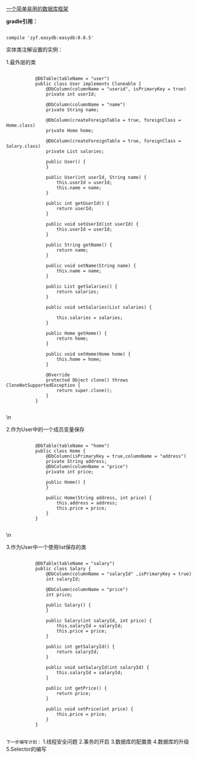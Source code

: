
[一个简单易用的数据库框架](https://github.com/zhangyifansjdd)

**gradle引用：**
<pre><code>
compile 'zyf.easydb:easydb:0.0.5'
</code></pre>

实体类注解设置的实例：

1.最外层的类
<pre><code>
           @DbTable(tableName = "user")
           public class User implements Cloneable {
               @DbColumn(columnName = "userid", isPrimaryKey = true)
               private int userId;
           
               @DbColumn(columnName = "name")
               private String name;
           
               @DbColumn(createForeignTable = true, foreignClass = Home.class)
               private Home home;
           
               @DbColumn(createForeignTable = true, foreignClass = Salary.class)
               private List<Salary> salaries;
           
               public User() {
               }
           
               public User(int userId, String name) {
                   this.userId = userId;
                   this.name = name;
               }
           
               public int getUserId() {
                   return userId;
               }
           
               public void setUserId(int userId) {
                   this.userId = userId;
               }
           
               public String getName() {
                   return name;
               }
           
               public void setName(String name) {
                   this.name = name;
               }
           
               public List<Salary> getSalaries() {
                   return salaries;
               }
           
               public void setSalaries(List<Salary> salaries) {
           
                   this.salaries = salaries;
               }
           
               public Home getHome() {
                   return home;
               }
           
               public void setHome(Home home) {
                   this.home = home;
               }
           
               @Override
               protected Object clone() throws CloneNotSupportedException {
                   return super.clone();
               }
           }

</code></pre>\n

2.作为User中的一个成员变量保存
<pre><code>
           @DbTable(tableName = "home")
           public class Home {
               @DbColumn(isPrimaryKey = true,columnName = "address")
               private String address;
               @DbColumn(columnName = "price")
               private int price;
           
               public Home() {
               }
           
               public Home(String address, int price) {
                   this.address = address;
                   this.price = price;
               }
           }

</code></pre>\n

3.作为User中一个使用list保存的类
<pre><code>
           @DbTable(tableName = "salary")
           public class Salary {
               @DbColumn(columnName = "salaryId" ,isPrimaryKey = true)
               int salaryId;
           
               @DbColumn(columnName = "price")
               int price;
           
               public Salary() {
               }
           
               public Salary(int salaryId, int price) {
                   this.salaryId = salaryId;
                   this.price = price;
               }
           
               public int getSalaryId() {
                   return salaryId;
               }
           
               public void setSalaryId(int salaryId) {
                   this.salaryId = salaryId;
               }
           
               public int getPrice() {
                   return price;
               }
           
               public void setPrice(int price) {
                   this.price = price;
               }
           }

</code></pre>

`下一步编写计划：` 
1.线程安全问题
2.事务的开启
3.数据库的配置类
4.数据库的升级
5.Selector的编写
